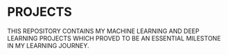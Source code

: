 # PROJECTS
THIS REPOSITORY CONTAINS MY MACHINE LEARNING AND DEEP LEARNING PROJECTS WHICH PROVED TO BE AN ESSENTIAL MILESTONE IN MY LEARNING JOURNEY.
